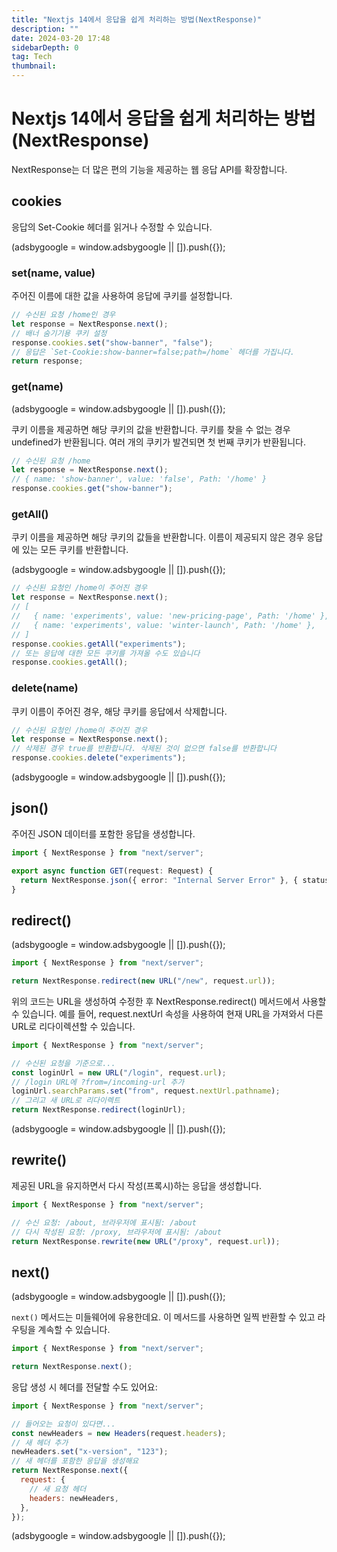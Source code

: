 ```yaml
---
title: "Nextjs 14에서 응답을 쉽게 처리하는 방법(NextResponse)"
description: ""
date: 2024-03-20 17:48
sidebarDepth: 0
tag: Tech
thumbnail:
---
```


# Nextjs 14에서 응답을 쉽게 처리하는 방법(NextResponse)

NextResponse는 더 많은 편의 기능을 제공하는 웹 응답 API를 확장합니다.

## cookies

응답의 Set-Cookie 헤더를 읽거나 수정할 수 있습니다.

<!-- ui-log 수평형 -->

<ins class="adsbygoogle"
      style="display:block"
      data-ad-client="ca-pub-4877378276818686"
      data-ad-slot="9743150776"
      data-ad-format="auto"
      data-full-width-responsive="true"></ins>
<component is="script">
(adsbygoogle = window.adsbygoogle || []).push({});
</component>

### set(name, value)

주어진 이름에 대한 값을 사용하여 응답에 쿠키를 설정합니다.

```js
// 수신된 요청 /home인 경우
let response = NextResponse.next();
// 배너 숨기기용 쿠키 설정
response.cookies.set("show-banner", "false");
// 응답은 `Set-Cookie:show-banner=false;path=/home` 헤더를 가집니다.
return response;
```

### get(name)

<!-- ui-log 수평형 -->

<ins class="adsbygoogle"
      style="display:block"
      data-ad-client="ca-pub-4877378276818686"
      data-ad-slot="9743150776"
      data-ad-format="auto"
      data-full-width-responsive="true"></ins>
<component is="script">
(adsbygoogle = window.adsbygoogle || []).push({});
</component>

쿠키 이름을 제공하면 해당 쿠키의 값을 반환합니다. 쿠키를 찾을 수 없는 경우 undefined가 반환됩니다. 여러 개의 쿠키가 발견되면 첫 번째 쿠키가 반환됩니다.

```js
// 수신된 요청 /home
let response = NextResponse.next();
// { name: 'show-banner', value: 'false', Path: '/home' }
response.cookies.get("show-banner");
```

### getAll()

쿠키 이름을 제공하면 해당 쿠키의 값들을 반환합니다. 이름이 제공되지 않은 경우 응답에 있는 모든 쿠키를 반환합니다.

<!-- ui-log 수평형 -->

<ins class="adsbygoogle"
      style="display:block"
      data-ad-client="ca-pub-4877378276818686"
      data-ad-slot="9743150776"
      data-ad-format="auto"
      data-full-width-responsive="true"></ins>
<component is="script">
(adsbygoogle = window.adsbygoogle || []).push({});
</component>

```js
// 수신된 요청인 /home이 주어진 경우
let response = NextResponse.next();
// [
//   { name: 'experiments', value: 'new-pricing-page', Path: '/home' },
//   { name: 'experiments', value: 'winter-launch', Path: '/home' },
// ]
response.cookies.getAll("experiments");
// 또는 응답에 대한 모든 쿠키를 가져올 수도 있습니다
response.cookies.getAll();
```

### delete(name)

쿠키 이름이 주어진 경우, 해당 쿠키를 응답에서 삭제합니다.

```js
// 수신된 요청인 /home이 주어진 경우
let response = NextResponse.next();
// 삭제된 경우 true를 반환합니다. 삭제된 것이 없으면 false를 반환합니다
response.cookies.delete("experiments");
```

<!-- ui-log 수평형 -->

<ins class="adsbygoogle"
      style="display:block"
      data-ad-client="ca-pub-4877378276818686"
      data-ad-slot="9743150776"
      data-ad-format="auto"
      data-full-width-responsive="true"></ins>
<component is="script">
(adsbygoogle = window.adsbygoogle || []).push({});
</component>

## json()

주어진 JSON 데이터를 포함한 응답을 생성합니다.

```typescript
import { NextResponse } from "next/server";

export async function GET(request: Request) {
  return NextResponse.json({ error: "Internal Server Error" }, { status: 500 });
}
```

## redirect()

<!-- ui-log 수평형 -->

<ins class="adsbygoogle"
      style="display:block"
      data-ad-client="ca-pub-4877378276818686"
      data-ad-slot="9743150776"
      data-ad-format="auto"
      data-full-width-responsive="true"></ins>
<component is="script">
(adsbygoogle = window.adsbygoogle || []).push({});
</component>

```js
import { NextResponse } from "next/server";

return NextResponse.redirect(new URL("/new", request.url));
```

위의 코드는 URL을 생성하여 수정한 후 NextResponse.redirect() 메서드에서 사용할 수 있습니다. 예를 들어, request.nextUrl 속성을 사용하여 현재 URL을 가져와서 다른 URL로 리다이렉션할 수 있습니다.

```js
import { NextResponse } from "next/server";

// 수신된 요청을 기준으로...
const loginUrl = new URL("/login", request.url);
// /login URL에 ?from=/incoming-url 추가
loginUrl.searchParams.set("from", request.nextUrl.pathname);
// 그리고 새 URL로 리다이렉트
return NextResponse.redirect(loginUrl);
```

<!-- ui-log 수평형 -->

<ins class="adsbygoogle"
      style="display:block"
      data-ad-client="ca-pub-4877378276818686"
      data-ad-slot="9743150776"
      data-ad-format="auto"
      data-full-width-responsive="true"></ins>
<component is="script">
(adsbygoogle = window.adsbygoogle || []).push({});
</component>

## rewrite()

제공된 URL을 유지하면서 다시 작성(프록시)하는 응답을 생성합니다.

```js
import { NextResponse } from "next/server";

// 수신 요청: /about, 브라우저에 표시됨: /about
// 다시 작성된 요청: /proxy, 브라우저에 표시됨: /about
return NextResponse.rewrite(new URL("/proxy", request.url));
```

## next()

<!-- ui-log 수평형 -->

<ins class="adsbygoogle"
      style="display:block"
      data-ad-client="ca-pub-4877378276818686"
      data-ad-slot="9743150776"
      data-ad-format="auto"
      data-full-width-responsive="true"></ins>
<component is="script">
(adsbygoogle = window.adsbygoogle || []).push({});
</component>

`next()` 메서드는 미들웨어에 유용한데요. 이 메서드를 사용하면 일찍 반환할 수 있고 라우팅을 계속할 수 있습니다.

```js
import { NextResponse } from "next/server";

return NextResponse.next();
```

응답 생성 시 헤더를 전달할 수도 있어요:

```js
import { NextResponse } from "next/server";

// 들어오는 요청이 있다면...
const newHeaders = new Headers(request.headers);
// 새 헤더 추가
newHeaders.set("x-version", "123");
// 새 헤더를 포함한 응답을 생성해요
return NextResponse.next({
  request: {
    // 새 요청 헤더
    headers: newHeaders,
  },
});
```

<!-- ui-log 수평형 -->

<ins class="adsbygoogle"
      style="display:block"
      data-ad-client="ca-pub-4877378276818686"
      data-ad-slot="9743150776"
      data-ad-format="auto"
      data-full-width-responsive="true"></ins>
<component is="script">
(adsbygoogle = window.adsbygoogle || []).push({});
</component>
